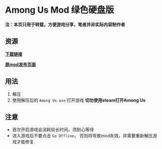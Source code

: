 # Among Us Mod 绿色硬盘版

**注：本页只用于转载，方便游戏分享，笔者并非实际内容制作者**

## 资源

**[下载链接](https://drive.google.com/file/d/1GfKbIJYoo2sHQgOrpyIXcQs_QgfjBK74/view?usp=sharing)**

**[原mod发布页面](https://www.curseforge.com/among-us/all-mods/town-of-impostors)**

## 用法

1. 解压
2. 使用解压后的 `Among Us.exe` 打开游戏 **切勿使用steam打开Among Us**

## 注意

* 首次开启游戏会消耗较长时间，须耐心等待
* 进入游戏后不要点击 `Go Offline`， 否则将导致mod失效，并需要重新解压游戏才能修复
